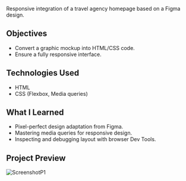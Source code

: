 Responsive integration of a travel agency homepage based on a Figma design.

## Objectives
- Convert a graphic mockup into HTML/CSS code.
- Ensure a fully responsive interface.

## Technologies Used
- HTML
- CSS (Flexbox, Media queries)

## What I Learned
- Pixel-perfect design adaptation from Figma.
- Mastering media queries for responsive design.
- Inspecting and debugging layout with browser Dev Tools.

## Project Preview
![ScreenshotP1](https://github.com/user-attachments/assets/0dba31c4-0722-4fb9-9c05-93bf5470200e)
